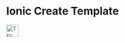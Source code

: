 # Ionic Create Template


<a href="https://idx.google.com/new?template=https://github.com/farhan-aboobacker/ionic-template/tree/feature/optimazation">
  <img height="32" alt="Try in IDX" src="https://cdn.idx.dev/btn/try_dark_32.svg">
</a>
